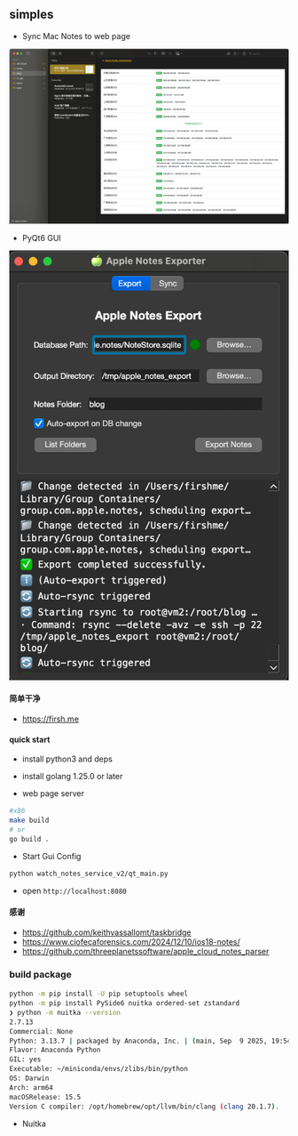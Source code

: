 ## simples

* Sync Mac Notes to web page


![img.png](img.png)

* PyQt6 GUI

![img_1.png](img_1.png)
 
#### 简单干净

* https://firsh.me


#### quick start

* install python3 and deps

* install golang 1.25.0 or later

* web page server

```bash
#x86
make build 
# or
go build .
```

* Start Gui Config

```bash
python watch_notes_service_v2/qt_main.py
```

* open `http://localhost:8080`


#### 感谢

* https://github.com/keithvassallomt/taskbridge
* https://www.ciofecaforensics.com/2024/12/10/ios18-notes/
* https://github.com/threeplanetssoftware/apple_cloud_notes_parser



### build package 

```bash
python -m pip install -U pip setuptools wheel
python -m pip install PySide6 nuitka ordered-set zstandard
❯ python -m nuitka --version
2.7.13
Commercial: None
Python: 3.13.7 | packaged by Anaconda, Inc. | (main, Sep  9 2025, 19:54:17) [Clang 17.0.6 ]
Flavor: Anaconda Python
GIL: yes
Executable: ~/miniconda/envs/zlibs/bin/python
OS: Darwin
Arch: arm64
macOSRelease: 15.5
Version C compiler: /opt/homebrew/opt/llvm/bin/clang (clang 20.1.7).
```

* Nuitka